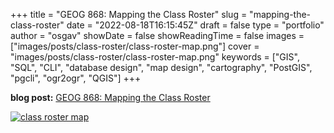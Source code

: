 
+++
title = "GEOG 868: Mapping the Class Roster"
slug = "mapping-the-class-roster"
date = "2022-08-18T16:15:45Z"
draft = false
type = "portfolio"
author = "osgav"
showDate = false
showReadingTime = false
images = ["images/posts/class-roster/class-roster-map.png"]
cover = "images/posts/class-roster/class-roster-map.png"
keywords = ["GIS", "SQL", "CLI", "database design", "map design", "cartography",  "PostGIS", "pgcli", "ogr2ogr", "QGIS"]
+++

**blog post:** [GEOG 868: Mapping the Class Roster](/blog/mapping-the-class-roster.html)

[![class roster map](/images/posts/class-roster/class-roster-map.png)](/images/posts/class-roster/class-roster-map.png)

